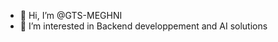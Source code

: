 - 👋 Hi, I’m @GTS-MEGHNI
- 👀 I’m interested in Backend developpement and AI solutions

<!---
GTS-MEGHNI/GTS-MEGHNI is a ✨ special ✨ repository because its `README.md` (this file) appears on your GitHub profile.
You can click the Preview link to take a look at your changes.
--->
